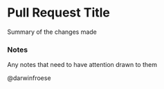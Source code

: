 # Pull Request Title

Summary of the changes made

### Notes
Any notes that need to have attention drawn to them

@darwinfroese
